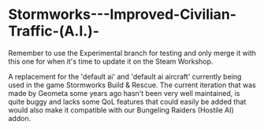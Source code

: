 # Stormworks---Improved-Civilian-Traffic-(A.I.)-
Remember to use the Experimental branch for testing and only merge it with this one for when it's time to update it on the Steam Workshop.

A replacement for the 'default ai' and 'default ai aircraft' currently being used in the game Stormworks Build &amp; Rescue. The current iteration that was made by Geometa some years ago hasn't been very well maintained, is quite buggy and lacks some QoL features that could easily be added that would also make it compatible with our Bungeling Raiders (Hostile AI) addon.
